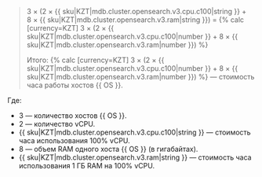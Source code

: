 > 3 × (2&nbsp;×&nbsp;{{ sku|KZT|mdb.cluster.opensearch.v3.cpu.c100|string }} + 8&nbsp;×&nbsp;{{ sku|KZT|mdb.cluster.opensearch.v3.ram|string }}) = {% calc [currency=KZT] 3 × (2 × {{ sku|KZT|mdb.cluster.opensearch.v3.cpu.c100|number }} + 8 × {{ sku|KZT|mdb.cluster.opensearch.v3.ram|number }}) %}
>
> Итого: {% calc [currency=KZT] 3 × (2 × {{ sku|KZT|mdb.cluster.opensearch.v3.cpu.c100|number }} + 8 × {{ sku|KZT|mdb.cluster.opensearch.v3.ram|number }}) %} — стоимость часа работы хостов {{ OS }}.

Где:
* 3 — количество хостов {{ OS }}.
* 2 — количество vCPU.
* {{ sku|KZT|mdb.cluster.opensearch.v3.cpu.c100|string }} — стоимость часа использования 100% vCPU.
* 8 — объем RAM одного хоста {{ OS }} (в гигабайтах).
* {{ sku|KZT|mdb.cluster.opensearch.v3.ram|string }} — стоимость часа использования 1 ГБ RAM на 100% vCPU.
